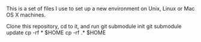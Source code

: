 This is a set of files I use to set up a new environment
on Unix, Linux or Mac OS X machines.

Clone this repository, cd to it, and run
git submodule init
git submodule update
cp -rf * $HOME
cp -rf .* $HOME
